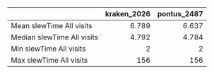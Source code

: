 |                            |   kraken_2026 |   pontus_2487 |
|:---------------------------|--------------:|--------------:|
| Mean slewTime All visits   |         6.789 |         6.637 |
| Median slewTime All visits |         4.792 |         4.784 |
| Min slewTime All visits    |         2     |         2     |
| Max slewTime All visits    |       156     |       156     |
